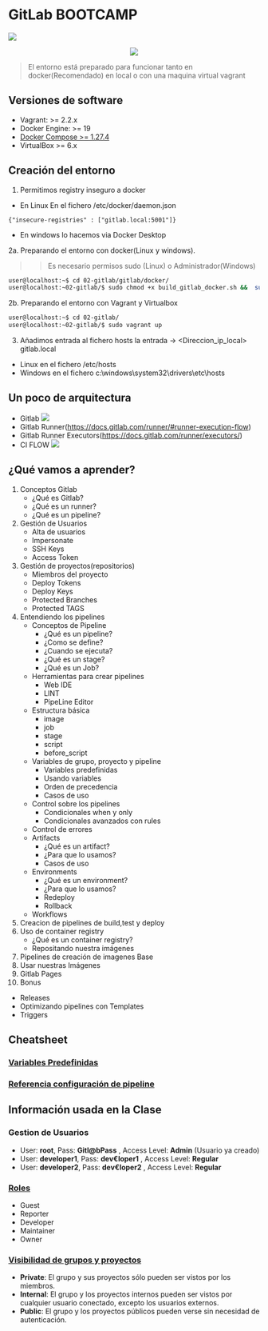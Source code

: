 # GitLab BOOTCAMP  
![](https://about.gitlab.com/images/press/logo/jpg/gitlab-logo-gray-rgb.jpg)
<p align="center">
  <img src="https://avatars.githubusercontent.com/u/7702396?s=200&v=4">
</p>

  
> El entorno está preparado para funcionar tanto en docker(Recomendado) en local o con una maquina virtual vagrant  
## Versiones de software  
- Vagrant: >= 2.2.x  
- Docker Engine: >= 19  
- [Docker Compose >= 1.27.4](https://docs.docker.com/compose/install/)  
- VirtualBox >= 6.x  
  
## Creación del entorno  
1. Permitimos registry inseguro a docker  
* En Linux En el fichero /etc/docker/daemon.json  
```  
{"insecure-registries" : ["gitlab.local:5001"]}  
```  
* En windows lo hacemos via Docker Desktop  
  
2a. Preparando el entorno con docker(Linux y windows).  
>> Es necesario permisos sudo (Linux) o Administrador(Windows)  
```bash  
user@localhost:~$ cd 02-gitlab/gitlab/docker/  
user@localhost:~02-gitlab/$ sudo chmod +x build_gitlab_docker.sh &&  sudo ./build_gitlab_docker.sh  
```  
2b. Preparando el entorno con Vagrant y Virtualbox  
```bash  
user@localhost:~$ cd 02-gitlab/  
user@localhost:~02-gitlab/$ sudo vagrant up  
```  
3. Añadimos entrada al fichero hosts la entrada -> <Direccion_ip_local> gitlab.local  
* Linux en el fichero /etc/hosts  
* Windows en el fichero c:\windows\system32\drivers\etc\hosts  
  
  
##  Un poco de arquitectura

- Gitlab
  ![](https://docs.gitlab.com/ee/development/img/architecture_simplified.png)
- Gitlab Runner(https://docs.gitlab.com/runner/#runner-execution-flow) 
- Gitlab Runner Executors(https://docs.gitlab.com/runner/executors/)
- CI FLOW ![](https://docs.gitlab.com/ee/development/cicd/img/ci_architecture.png)
## ¿Qué vamos a aprender?  
1. Conceptos Gitlab
	- ¿Qué es Gitlab?
	- ¿Qué es un runner?
	- ¿Qué es un pipeline?
2. Gestión de Usuarios
    - Alta de usuarios
    -  Impersonate
    - SSH Keys
    - Access Token
3. Gestión de proyectos(repositorios)
   - Miembros del proyecto
   - Deploy Tokens
   - Deploy Keys
   - Protected Branches
   - Protected TAGS
4. Entendiendo los pipelines
    - Conceptos de Pipeline
        - ¿Qué es un pipeline?
    	- ¿Como se define?
    	- ¿Cuando se ejecuta?
    	- ¿Qué es un stage?
    	- ¿Qué es un Job?
    - Herramientas para crear pipelines
    	- Web IDE
    	- LINT
    	- PipeLine Editor
    - Estructura básica
        - image 
        - job
        - stage
        - script
        - before_script
    - Variables de grupo, proyecto y pipeline
    	- Variables predefinidas 
        - Usando variables
        - Orden de precedencia
        - Casos de uso
    - Control sobre los pipelines
        - Condicionales when y only
        - Condicionales  avanzados con rules
    - Control de errores
    - Artifacts
    	- ¿Qué es un artifact?
    	- ¿Para que lo usamos?
    	- Casos de uso
    - Environments
        - ¿Qué es un environment?
        - ¿Para que lo usamos?
        - Redeploy
        - Rollback
    - Workflows
5. Creacion de pipelines de build,test y deploy  
6. Uso de container registry  
	- ¿Qué es un container registry?
	- Repositando nuestra imágenes
8. Pipelines de creación de imagenes Base  
9. Usar nuestras Imágenes  
10. Gitlab Pages  
11. Bonus
   - Releases
   - Optimizando pipelines con Templates
   - Triggers
   
  
## Cheatsheet  
### [Variables Predefinidas](http://gitlab.local:8888/help/ci/variables/predefined_variables.md)  
### [Referencia configuración de pipeline](http://gitlab.local:8888/help/ci/yaml/index)  
  
##  Información usada en la Clase
### Gestion de Usuarios
- User: **root**, Pass: **Gitl@bPass** , Access Level: **Admin** (Usuario ya creado)
- User: **developer1**, Pass: **dev€loper1** , Access Level: **Regular**
- User: **developer2**, Pass: **dev€loper2** , Access Level: **Regular**
### [Roles]( http://gitlab.local:8888/help/user/permissions)
- Guest
- Reporter
- Developer
- Maintainer
- Owner
### [Visibilidad de grupos y proyectos](http://gitlab.local:8888/help/public_access/public_access.md)
- **Private**: El grupo y sus proyectos sólo pueden ser vistos por los miembros.
- **Internal**: El grupo y los proyectos internos pueden ser vistos por cualquier usuario conectado, excepto los usuarios externos.
- **Public**: El grupo y los proyectos públicos pueden verse sin necesidad de autenticación.




